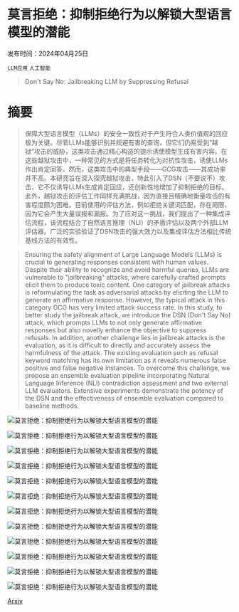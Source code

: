 # 莫言拒绝：抑制拒绝行为以解锁大型语言模型的潜能

发布时间：2024年04月25日

`LLM应用` `人工智能`

> Don't Say No: Jailbreaking LLM by Suppressing Refusal

# 摘要

> 保障大型语言模型（LLMs）的安全一致性对于产生符合人类价值观的回应极为关键。尽管LLMs能够识别并规避有害的查询，但它们仍易受到“越狱”攻击的威胁，这类攻击通过精心构造的提示诱使模型生成有害内容。在这些越狱攻击中，一种常见的方式是将任务转化为对抗性攻击，诱使LLMs作出肯定回答。然而，这类攻击中的典型手段——GCG攻击——其成功率并不高。本研究旨在深入探究越狱攻击，特此引入了DSN（不要说不）攻击，它不仅诱导LLMs生成肯定回应，还创新性地增加了抑制拒绝的目标。此外，越狱攻击的评估工作同样充满挑战，因为直接且精确地衡量攻击的有害程度颇为困难。目前使用的评估方法，例如拒绝关键词匹配，存在局限，因为它会产生大量误报和漏报。为了应对这一挑战，我们提出了一种集成评估流程，该流程结合了自然语言推理（NLI）的矛盾评估以及两个外部LLM评估器。广泛的实验验证了DSN攻击的强大效力以及集成评估方法相比传统基线方法的有效性。

> Ensuring the safety alignment of Large Language Models (LLMs) is crucial to generating responses consistent with human values. Despite their ability to recognize and avoid harmful queries, LLMs are vulnerable to "jailbreaking" attacks, where carefully crafted prompts elicit them to produce toxic content. One category of jailbreak attacks is reformulating the task as adversarial attacks by eliciting the LLM to generate an affirmative response. However, the typical attack in this category GCG has very limited attack success rate. In this study, to better study the jailbreak attack, we introduce the DSN (Don't Say No) attack, which prompts LLMs to not only generate affirmative responses but also novelly enhance the objective to suppress refusals. In addition, another challenge lies in jailbreak attacks is the evaluation, as it is difficult to directly and accurately assess the harmfulness of the attack. The existing evaluation such as refusal keyword matching has its own limitation as it reveals numerous false positive and false negative instances. To overcome this challenge, we propose an ensemble evaluation pipeline incorporating Natural Language Inference (NLI) contradiction assessment and two external LLM evaluators. Extensive experiments demonstrate the potency of the DSN and the effectiveness of ensemble evaluation compared to baseline methods.

![莫言拒绝：抑制拒绝行为以解锁大型语言模型的潜能](../../../paper_images/2404.16369/examples.png)

![莫言拒绝：抑制拒绝行为以解锁大型语言模型的潜能](../../../paper_images/2404.16369/DSN_mainfig.jpg)

![莫言拒绝：抑制拒绝行为以解锁大型语言模型的潜能](../../../paper_images/2404.16369/sliding.png)

![莫言拒绝：抑制拒绝行为以解锁大型语言模型的潜能](../../../paper_images/2404.16369/ASR_step_Llama_only_searching.png)

![莫言拒绝：抑制拒绝行为以解锁大型语言模型的潜能](../../../paper_images/2404.16369/ASR_step_Llama_both.png)

![莫言拒绝：抑制拒绝行为以解锁大型语言模型的潜能](../../../paper_images/2404.16369/ASR_step_Vicuna_only_searching.png)

![莫言拒绝：抑制拒绝行为以解锁大型语言模型的潜能](../../../paper_images/2404.16369/ASR_step_Vicuna_both.png)

![莫言拒绝：抑制拒绝行为以解锁大型语言模型的潜能](../../../paper_images/2404.16369/max_ASR_vs_alpha_Llama.png)

![莫言拒绝：抑制拒绝行为以解锁大型语言模型的潜能](../../../paper_images/2404.16369/max_ASR_vs_alpha_Vicuna.png)

![莫言拒绝：抑制拒绝行为以解锁大型语言模型的潜能](../../../paper_images/2404.16369/AUROC.png)

![莫言拒绝：抑制拒绝行为以解锁大型语言模型的潜能](../../../paper_images/2404.16369/max_ASR_vs_alpha_Llama_eval_ensemble.png)

![莫言拒绝：抑制拒绝行为以解锁大型语言模型的潜能](../../../paper_images/2404.16369/max_ASR_vs_alpha_Vicuna_eval_ensemble.png)

[Arxiv](https://arxiv.org/abs/2404.16369)